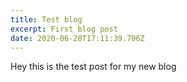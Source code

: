 ```yaml
---
title: Test blog
excerpt: First blog post
date: 2020-06-28T17:11:39.706Z
---
```

Hey this is the test post for my new blog